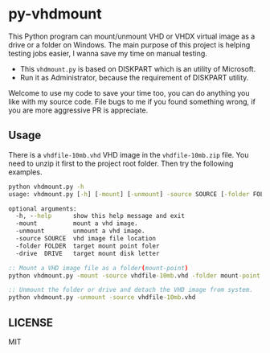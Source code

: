# py-vhdmount
This Python program can mount/unmount VHD or VHDX virtual image as a drive or a folder on Windows. The main purpose of this project is helping testing jobs easier, I wanna save my time on manual testing.

- This `vhdmount.py` is based on DISKPART which is an utility of Microsoft.
- Run it as Administrator, because the requirement of DISKPART utility.

Welcome to use my code to save your time too, you can do anything you like with my source code. File bugs to me if you found something wrong, if you are more aggressive PR is appreciate.

## Usage  
There is a `vhdfile-10mb.vhd` VHD image in the `vhdfile-10mb.zip` file. You need to unzip it first to the project root folder. Then try the following examples.

```cmd
python vhdmount.py -h
usage: vhdmount.py [-h] [-mount] [-unmount] -source SOURCE [-folder FOLDER] [-drive  DRIVE]

optional arguments:
  -h, --help      show this help message and exit
  -mount          mount a vhd image.
  -unmount        unmount a vhd image.
  -source SOURCE  vhd image file location
  -folder FOLDER  target mount point foler
  -drive  DRIVE   target mount disk letter

:: Mount a VHD image file as a folder(mount-point)
python vhdmount.py -mount -source vhdfile-10mb.vhd -folder mount-point

:: Unmount the folder or drive and detach the VHD image from system.
python vhdmount.py -unmount -source vhdfile-10mb.vhd
```

## LICENSE
MIT
